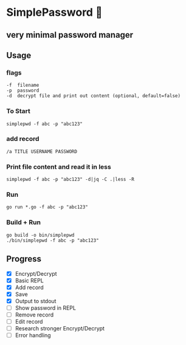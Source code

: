 # SimplePassword 🔑
## very minimal password manager

## Usage
### flags
```
-f  filename
-p  password
-d  decrypt file and print out content (optional, default=false)
```

### To Start
```
simplepwd -f abc -p "abc123"
```

### add record
```
/a TITLE USERNAME PASSWORD
```

### Print file content and read it in less
```
simplepwd -f abc -p "abc123" -d|jq -C .|less -R
```

### Run
```
go run *.go -f abc -p "abc123"
```
### Build + Run
```
go build -o bin/simplepwd
./bin/simplepwd -f abc -p "abc123"
```

## Progress
- [x] Encrypt/Decrypt
- [x] Basic REPL
- [x] Add record
- [x] Save
- [x] Output to stdout
- [ ] Show password in REPL
- [ ] Remove record
- [ ] Edit record
- [ ] Research stronger Encrypt/Decrypt
- [ ] Error handling
